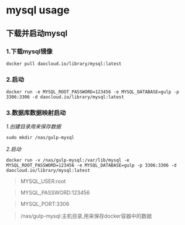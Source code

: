 # mysql usage

## 下载并启动mysql

### 1.下载mysql镜像

```shell
docker pull daocloud.io/library/mysql:latest
```

### 2.启动

```shell
docker run -e MYSQL_ROOT_PASSWORD=123456 -e MYSQL_DATABASE=gulp -p 3306:3306 -d daocloud.io/library/mysql:latest
```

### 3.数据库数据映射启动

_1.创建目录用来保存数据_

```
sudo mkdir /nas/gulp-mysql
```

_2.启动_

```shell
docker run -v /nas/gulp-mysql:/var/lib/mysql -e MYSQL_ROOT_PASSWORD=123456 -e MYSQL_DATABASE=gulp -p 3306:3306 -d daocloud.io/library/mysql:latest
```

> MYSQL_USER:root

> MYSQL_PASSWORD:123456

> MYSQL_PORT:3306

> /nas/gulp-mysql:主机目录,用来保存docker容器中的数据
